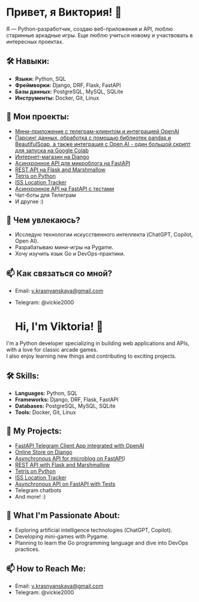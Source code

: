 # Привет, я Виктория! 👋  

Я — Python-разработчик, создаю веб-приложения и API, люблю старинные аркадные игры. 
Еще люблю учиться новому и участвовать в интересных проектах.  

## 🛠️ Навыки:  
- **Языки:** Python, SQL  
- **Фреймворки:** Django, DRF, Flask, FastAPI  
- **Базы данных:** PostgreSQL, MySQL, SQLite  
- **Инструменты:** Docker, Git, Linux  

## 🌟 Мои проекты:
- [Мини-приложение с телеграм-клиентом и интеграцией OpenAI](https://github.com/vkrasnyan/MiniApp-with-Telegram-Client)
- [Парсинг данных, обработка с помощью библиотек pandas и BeautifulSoap, а также интеграция с Open AI - один большой скрипт для запуска на Google Colab](https://github.com/vkrasnyan/parsing)
- [Интернет-магазин на Django](https://github.com/vkrasnyan/python-django-shop)  
- [Асинхронное API для микроблога на FastAPI](https://github.com/vkrasnyan/FastAPIMicroblog)  
- [REST API на Flask and Marshmallow ](https://github.com/vkrasnyan/Rest_Api_Flask)
- [Tetris on Python](https://github.com/vkrasnyan/Simple-Tetris-on-Python)
- [ISS Location Tracker](https://github.com/vkrasnyan/MKSlocation)
- [Асинхронное API на FastAPI с тестами](https://github.com/vkrasnyan/FastApiCookingBookWithTests)
- Чат-боты для Телеграм
- И другие :)

## 🧐 Чем увлекаюсь?  
- Исследую технологии искусственного интеллекта (ChatGPT, Copilot, Open AI).  
- Разрабатываю мини-игры на Pygame.  
- Хочу изучить язык Go и DevOps-практики.  

## 📫 Как связаться со мной?  
- Email: v.krasnyanskaya@gmail.com
- Telegram: @vickie2000

  # Hi, I'm Viktoria! 👋  

I'm a Python developer specializing in building web applications and APIs, with a love for classic arcade games.  
I also enjoy learning new things and contributing to exciting projects.  

## 🛠️ Skills:  
- **Languages:** Python, SQL  
- **Frameworks:** Django, DRF, Flask, FastAPI  
- **Databases:** PostgreSQL, MySQL, SQLite  
- **Tools:** Docker, Git, Linux  

## 🌟 My Projects:  
- [FastAPI Telegram Client App integrated with OpenAI](https://github.com/vkrasnyan/MiniApp-with-Telegram-Client)
- [Online Store on Django](https://github.com/vkrasnyan/python-django-shop)  
- [Asynchronous API for microblog on FastAPI](https://github.com/vkrasnyan/FastAPIMicroblog))  
- [REST API with Flask and Marshmallow](https://github.com/vkrasnyan/Rest_Api_Flask)  
- [Tetris on Python](https://github.com/vkrasnyan/Simple-Tetris-on-Python)  
- [ISS Location Tracker](https://github.com/vkrasnyan/MKSlocation)
- [Asynchronous API on FastAPI with Tests](https://github.com/vkrasnyan/FastApiCookingBookWithTests)
- Telegram chatbots  
- And more! :)  

## 🧐 What I'm Passionate About:  
- Exploring artificial intelligence technologies (ChatGPT, Copilot).  
- Developing mini-games with Pygame.  
- Planning to learn the Go programming language and dive into DevOps practices.  

## 📫 How to Reach Me:  
- Email: v.krasnyanskaya@gmail.com  
- Telegram: @vickie2000  
